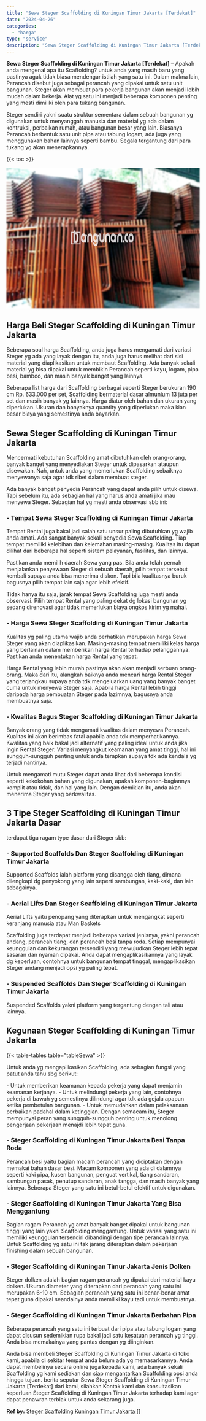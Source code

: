 ```yaml
---
title: "Sewa Steger Scaffolding di Kuningan Timur Jakarta [Terdekat]"
date: "2024-04-26"
categories: 
  - "harga"
type: "service"
description: "Sewa Steger Scaffolding di Kuningan Timur Jakarta [Terdekat]. Anda bisa membeli Steger Scaffolding di Kuningan Timur Jakarta di toko kami, apabila di sekitar..."
---
```


**Sewa Steger Scaffolding di Kuningan Timur Jakarta \[Terdekat\]** – Apakah anda mengenal apa itu Scaffolding? untuk anda yang masih baru yang pastinya agak tidak biasa mendengar istilah yang satu ini. Dalam makna lain, Perancah disebut juga sebagai perancah yang dipakai untuk satu unit bangunan. Steger akan membuat para pekerja bangunan akan menjadi lebih mudah dalam bekerja. Alat yg satu ini menjadi beberapa komponen penting yang mesti dimiliki oleh para tukang bangunan.

Steger sendiri yakni suatu struktur sementara dalam sebuah bangunan yg digunakan untuk menyanggah manusia dan material yg ada dalam kontruksi, perbaikan rumah, atau bangunan besar yang lain. Biasanya Perancah berbentuk satu unit pipa atau tabung logam, ada juga yang menggunakan bahan lainnya seperti bambu. Segala tergantung dari para tukang yg akan menerapkannya.

{{< toc >}}

![Sewa Steger Scaffolding di Kuningan Timur Jakarta [Terdekat]](/images/sewa-scaffolding-steger-13.png)

## Harga Beli Steger Scaffolding di Kuningan Timur Jakarta

Beberapa soal harga Scaffolding, anda juga harus mengamati dari variasi Steger yg ada yang layak dengan itu, anda juga harus melihat dari sisi material yang diaplikasikan untuk membaut Scaffolding. Ada banyak sekali material yg bisa dipakai untuk membikin Perancah seperti kayu, logam, pipa besi, bamboo, dan masih banyak banget yang lainnya.

Beberapa list harga dari Scaffolding berbagai seperti Steger berukuran 190 cm Rp. 633.000 per set, Scaffolding bermaterial dasar almunium 13 juta per set dan masih banyak yg lainnya. Harga diatur oleh bahan dan ukuran yang diperlukan. Ukuran dan banyaknya quantity yang diperlukan maka kian besar biaya yang semestinya anda bayarkan.

## Sewa Steger Scaffolding di Kuningan Timur Jakarta

Mencermati kebutuhan Scaffolding amat dibutuhkan oleh orang-orang, banyak banget yang menyediakan Steger untuk dipasarkan ataupun disewakan. Nah, untuk anda yang memerlukan Scaffolding sebaiknya menyewanya saja agar tdk ribet dalam membuat steger.

Ada banyak banget penyedia Perancah yang dapat anda pilih untuk disewa. Tapi sebelum itu, ada sebagian hal yang harus anda amati jika mau menyewa Steger. Sebagian hal yg mesti anda observasi sbb ini:

### \- Tempat Sewa Steger Scaffolding di Kuningan Timur Jakarta

Tempat Rental juga bakal jadi salah satu unsur paling dibutuhkan yg wajib anda amati. Ada sangat banyak sekali penyedia Sewa Scaffolding. Tiap tempat memiliki kelebihan dan kelemahan masing-masing. Kualitas itu dapat dilihat dari beberapa hal seperti sistem pelayanan, fasilitas, dan lainnya.

Pastikan anda memilih daerah Sewa yang pas. Bila anda telah pernah menjalankan penyewaan Steger di sebuah daerah, pilih tempat tersebut kembali supaya anda bisa menerima diskon. Tapi bila kualitasnya buruk bagusnya pilih tempat lain saja agar lebih efektif.

Tidak hanya itu saja, jarak tempat Sewa Scaffolding juga mesti anda observasi. Pilih tempat Rental yang paling dekat dg lokasi bangunan yg sedang direnovasi agar tidak memerlukan biaya ongkos kirim yg mahal.

### \- Harga Sewa Steger Scaffolding di Kuningan Timur Jakarta

Kualitas yg paling utama wajib anda perhatikan merupakan harga Sewa Steger yang akan diaplikasikan. Masing-masing tempat memiliki kelas harga yang berlainan dalam memberikan harga Rental terhadap pelanggannya. Pastikan anda menentukan harga Rental yang tepat.

Harga Rental yang lebih murah pastinya akan akan menjadi serbuan orang-orang. Maka dari itu, alangkah baiknya anda mencari harga Rental Steger yang terjangkau supaya anda tdk mengeluarkan uang yang banyak banget cuma untuk menyewa Steger saja. Apabila harga Rental lebih tinggi daripada harga pembuatan Steger pada lazimnya, bagusnya anda membuatnya saja.

### \- Kwalitas Bagus Steger Scaffolding di Kuningan Timur Jakarta

Banyak orang yang tidak mengamati kwalitas dalam menyewa Perancah. Kualitas ini akan berimbas fatal apabila anda tdk memperhatikannya. Kwalitas yang baik bakal jadi alternatif yang paling ideal untuk anda jika ingin Rental Steger. Variasi menyangkut keamanan yang amat tinggi, hal ini sungguh-sungguh penting untuk anda terapkan supaya tdk ada kendala yg terjadi nantinya.

Untuk mengamati mutu Steger dapat anda lihat dari beberapa kondisi seperti kekokohan bahan yang digunakan, apakah komponen-bagiannya komplit atau tidak, dan hal yang lain. Dengan demikian itu, anda akan menerima Steger yang berkwalitas.

## 3 Tipe Steger Scaffolding di Kuningan Timur Jakarta Dasar

terdapat tiga ragam type dasar dari Steger sbb:

### \- Supported Scaffolds Dan Steger Scaffolding di Kuningan Timur Jakarta

Supported Scaffolds ialah platform yang disangga oleh tiang, dimana dilengkapi dg penyokong yang lain seperti sambungan, kaki-kaki, dan lain sebagainya.

### \- Aerial Lifts Dan Steger Scaffolding di Kuningan Timur Jakarta

Aerial Lifts yaitu penopang yang diterapkan untuk mengangkat seperti keranjang manusia atau Man Baskets

Scaffolding juga terdapat menjadi beberapa variasi jenisnya, yakni perancah andang, perancah tiang, dan perancah besi tanpa roda. Setiap mempunyai keunggulan dan kekurangan tersendiri yang mewujudkan Steger lebih tepat sasaran dan nyaman dipakai. Anda dapat mengaplikasikannya yang layak dg keperluan, contohnya untuk bangunan tempat tinggal, mengaplikasikan Steger andang menjadi opsi yg paling tepat.

### \- Suspended Scaffolds Dan Steger Scaffolding di Kuningan Timur Jakarta

Suspended Scaffolds yakni platform yang tergantung dengan tali atau lainnya.

## Kegunaan Steger Scaffolding di Kuningan Timur Jakarta

{{< table-tables table="tableSewa" >}}

Untuk anda yg mengaplikasikan Scaffolding, ada sebagian fungsi yang patut anda tahu sbg berikut:

\- Untuk memberikan keamanan kepada pekerja yang dapat menjamin keamanan kerjanya. - Untuk melindungi pekerja yang lain, contohnya pekerja di bawah yg semestinya dilindungi agar tdk ada gejala apapun ketika pembetulan bangunan. - Untuk memudahkan dalam pelaksanaan perbaikan padahal dalam ketinggian. Dengan semacam itu, Steger mempunyai peran yang sungguh-sungguh penting untuk menolong pengerjaan pekerjaan menajdi lebih tepat guna.

### \- Steger Scaffolding di Kuningan Timur Jakarta Besi Tanpa Roda

Perancah besi yaitu bagian macam perancah yang diciptakan dengan memakai bahan dasar besi. Macam komponen yang ada di dalamnya seperti kaki pipa, kusen bangunan, penguat vertikal, tiang sandaran, sambungan pasak, penutup sandaran, anak tangga, dan masih banyak yang lainnya. Beberapa Steger yang satu ini betul-betul efektif untuk digunakan.

### \- Steger Scaffolding di Kuningan Timur Jakarta Yang Bisa Menggantung

Bagian ragam Perancah yg amat banyak banget dipakai untuk bangunan tinggi yang lain yakni Scaffolding menggantung. Untuk variasi yang satu ini memiliki keunggulan tersendiri dibandingi dengan tipe perancah lainnya. Untuk Scaffolding yg satu ini tak jarang diterapkan dalam pekerjaan finishing dalam sebuah bangunan.

### \- Steger Scaffolding di Kuningan Timur Jakarta Jenis Dolken

Steger dolken adalah bagian ragam perancah yg dipakai dari material kayu dolken. Ukuran diameter yang diterapkan dari perancah yang satu ini merupakan 6-10 cm. Sebagian perancah yang satu ini benar-benar amat tepat guna dipakai seandainya anda memiliki kayu tadi untuk membuatnya.

### \- Steger Scaffolding di Kuningan Timur Jakarta Berbahan Pipa

Beberapa perancah yang satu ini terbuat dari pipa atau tabung logam yang dapat disusun sedemikian rupa bakal jadi satu kesatuan perancah yg tinggi. Anda bisa memakainya yang pantas dengan yg diinginkan.

Anda bisa membeli Steger Scaffolding di Kuningan Timur Jakarta di toko kami, apabila di sekitar tempat anda belum ada yg memasarkannya. Anda dapat membelinya secara online juga kepada kami, ada banyak sekali Scaffolding yg kami sediakan dan siap mengantarkan Scaffolding opsi anda hingga tujuan. berita seputar Sewa Steger Scaffolding di Kuningan Timur Jakarta \[Terdekat\] dari kami, silahkan Kontak kami dan konsultasikan keperluan Steger Scaffolding di Kuningan Timur Jakarta terhadap kami agar dapat penawran terbiak untuk anda sekarang juga.

**Ref by:** [Steger Scaffolding Kuningan Timur Jakarta []](https://id.wikipedia.org/wiki/Steger)
